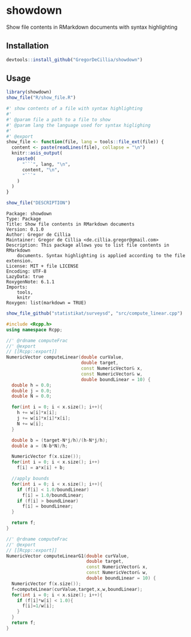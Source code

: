 showdown
================

Show file contents in RMarkdown documents with syntax highlighting

## Installation

``` r
devtools::install_github("GregorDeCillia/showdown")
```

## Usage

``` r
library(showdown)
show_file("R/show_file.R")
```

```` r
#' show contents of a file with syntax highlighting
#'
#' @param file a path to a file to show
#' @param lang the language used for syntax higlighing
#'
#' @export
show_file <- function(file, lang = tools::file_ext(file)) {
  content <- paste(readLines(file), collapse = "\n")
  knitr::asis_output(
    paste0(
      "```", lang, "\n",
      content, "\n",
      "```"
    )
  )
}
````

``` r
show_file("DESCRIPTION")
```

    Package: showdown
    Type: Package
    Title: Show file contents in RMarkdown documents
    Version: 0.1.0
    Author: Gregor de Cillia
    Maintainer: Gregor de Cillia <de.cillia.gregor@gmail.com>
    Description: This package allows you to list file contents in RMarkdown
        documents. Syntax highlighting is applied according to the file extension.
    License: MIT + file LICENSE
    Encoding: UTF-8
    LazyData: true
    RoxygenNote: 6.1.1
    Imports: 
        tools,
        knitr
    Roxygen: list(markdown = TRUE)

``` r
show_file_github("statistikat/surveysd", "src/compute_linear.cpp")
```

``` cpp
#include <Rcpp.h>
using namespace Rcpp;

//' @rdname computeFrac
//' @export
// [[Rcpp::export]]
NumericVector computeLinear(double curValue,
                            double target,
                            const NumericVector& x,
                            const NumericVector& w,
                            double boundLinear = 10) {
  double h = 0.0;
  double j = 0.0;
  double N = 0.0;

  for(int i = 0; i < x.size(); i++){
    h += w[i]*x[i];
    j += w[i]*x[i]*x[i];
    N += w[i];
  }

  double b = (target-N*j/h)/(h-N*j/h);
  double a = (N-b*N)/h;

  NumericVector f(x.size());
  for(int i = 0; i < x.size(); i++)
    f[i] = a*x[i] + b;

  //apply bounds
  for(int i = 0; i < x.size(); i++){
    if (f[i] < 1.0/boundLinear)
      f[i] = 1.0/boundLinear;
    if (f[i] > boundLinear)
      f[i] = boundLinear;
  }

  return f;
}

//' @rdname computeFrac
//' @export
// [[Rcpp::export]]
NumericVector computeLinearG1(double curValue,
                              double target,
                              const NumericVector& x,
                              const NumericVector& w,
                              double boundLinear = 10) {
  NumericVector f(x.size());
  f=computeLinear(curValue,target,x,w,boundLinear);
  for(int i = 0; i < x.size(); i++){
    if (f[i]*w[i] < 1.0){
      f[i]=1/w[i];
    }
  }
  return f;
}
```
